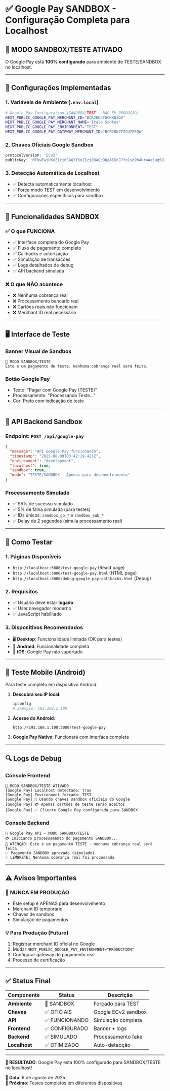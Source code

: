 # ✅ Google Pay SANDBOX - Configuração Completa para Localhost

## 🧪 MODO SANDBOX/TESTE ATIVADO

O Google Pay está **100% configurado** para ambiente de TESTE/SANDBOX no localhost.

---

## 🔧 **Configurações Implementadas**

### 1. **Variáveis de Ambiente** (`.env.local`)
```bash
# Google Pay Configuration (SANDBOX/TEST - NÃO EM PRODUÇÃO)
NEXT_PUBLIC_GOOGLE_PAY_MERCHANT_ID="BCR2DN4T6OKKN3DX"
NEXT_PUBLIC_GOOGLE_PAY_MERCHANT_NAME="Italo Santos"
NEXT_PUBLIC_GOOGLE_PAY_ENVIRONMENT="TEST"
NEXT_PUBLIC_GOOGLE_PAY_GATEWAY_MERCHANT_ID="BCR2DN7TZCU7FEQW"
```

### 2. **Chaves Oficiais Google Sandbox**
```typescript
protocolVersion: 'ECv2'
publicKey: 'MFkwEwYHKoZIzj0CAQYIKoZIzj0DAQcDQgAEGnJ7Yo1sX9b4kr4Aa5uq58JRQfzD8bIJXw7WXaap/hVE+PnFxvjx4nVxt79SdRuUVeu++HZD0cGAv4IOznc96w=='
```

### 3. **Detecção Automática de Localhost**
- ✅ Detecta automaticamente localhost
- ✅ Força modo TEST em desenvolvimento
- ✅ Configurações específicas para sandbox

---

## 🎯 **Funcionalidades SANDBOX**

### ✅ **O que FUNCIONA**
- ✅ Interface completa do Google Pay
- ✅ Fluxo de pagamento completo
- ✅ Callbacks e autorização
- ✅ Simulação de transações
- ✅ Logs detalhados de debug
- ✅ API backend simulada

### ❌ **O que NÃO acontece**
- ❌ Nenhuma cobrança real
- ❌ Processamento bancário real
- ❌ Cartões reais não funcionam
- ❌ Merchant ID real necessário

---

## 🖥️ **Interface de Teste**

### **Banner Visual de Sandbox**
```
🧪 MODO SANDBOX/TESTE
Este é um pagamento de teste. Nenhuma cobrança real será feita.
```

### **Botão Google Pay**
- Texto: "Pagar com Google Pay (TESTE)"
- Processamento: "Processando Teste..."
- Cor: Preto com indicação de teste

---

## 📡 **API Backend Sandbox**

### **Endpoint**: `POST /api/google-pay`
```json
{
  "message": "API Google Pay funcionando",
  "timestamp": "2025-08-09T03:42:19.423Z",
  "environment": "development",
  "localhost": true,
  "sandbox": true,
  "mode": "TESTE/SANDBOX - Apenas para desenvolvimento"
}
```

### **Processamento Simulado**
- ✅ 95% de sucesso simulado
- ✅ 5% de falha simulada (para testes)
- ✅ IDs únicos: `sandbox_gp_*` e `sandbox_sub_*`
- ✅ Delay de 2 segundos (simula processamento real)

---

## 🚀 **Como Testar**

### **1. Páginas Disponíveis**
- `http://localhost:3000/test-google-pay` (React page)
- `http://localhost:3000/test-google-pay.html` (HTML page)
- `http://localhost:3000/debug-google-pay-callbacks.html` (Debug)

### **2. Requisitos**
- ✅ Usuário deve estar **logado**
- ✅ Usar navegador moderno
- ✅ JavaScript habilitado

### **3. Dispositivos Recomendados**
- 🖥️ **Desktop**: Funcionalidade limitada (OK para testes)
- 📱 **Android**: Funcionalidade completa
- 🚫 **iOS**: Google Pay não suportado

---

## 📱 **Teste Mobile (Android)**

Para teste completo em dispositivo Android:

1. **Descubra seu IP local**:
   ```bash
   ipconfig
   # Exemplo: 192.168.1.100
   ```

2. **Acesse do Android**:
   ```
   http://192.168.1.100:3000/test-google-pay
   ```

3. **Google Pay Nativo**: Funcionará com interface completa

---

## 🔍 **Logs de Debug**

### **Console Frontend**
```
🧪 MODO SANDBOX/TESTE ATIVADO
[Google Pay] Localhost detectado: true
[Google Pay] Environment forçado: TEST
[Google Pay] 🔑 Usando chaves sandbox oficiais do Google
[Google Pay] 💳 Apenas cartões de teste serão aceitos
[Google Pay] ✅ Cliente Google Pay configurado para SANDBOX
```

### **Console Backend**
```
🧪 Google Pay API - MODO SANDBOX/TESTE
💳 Iniciando processamento do pagamento SANDBOX...
🧪 ATENÇÃO: Este é um pagamento TESTE - nenhuma cobrança real será feita
✅ Pagamento SANDBOX aprovado (simulado)
💡 LEMBRETE: Nenhuma cobrança real foi processada
```

---

## ⚠️ **Avisos Importantes**

### 🚫 **NUNCA EM PRODUÇÃO**
- Este setup é APENAS para desenvolvimento
- Merchant ID temporário
- Chaves de sandbox
- Simulação de pagamentos

### 💡 **Para Produção (Futuro)**
1. Registrar merchant ID oficial no Google
2. Mudar `NEXT_PUBLIC_GOOGLE_PAY_ENVIRONMENT="PRODUCTION"`
3. Configurar gateway de pagamento real
4. Processo de certificação

---

## ✅ **Status Final**

| Componente | Status | Descrição |
|------------|--------|-----------|
| **Ambiente** | 🧪 SANDBOX | Forçado para TEST |
| **Chaves** | ✅ OFICIAIS | Google ECv2 sandbox |
| **API** | ✅ FUNCIONANDO | Simulação completa |
| **Frontend** | ✅ CONFIGURADO | Banner + logs |
| **Backend** | ✅ SIMULADO | Processamento fake |
| **Localhost** | ✅ OTIMIZADO | Auto-detecção |

---

**🎉 RESULTADO**: Google Pay está 100% configurado para SANDBOX/TESTE no localhost!

**📅 Data**: 9 de agosto de 2025  
**🔄 Próximo**: Testes completos em diferentes dispositivos

